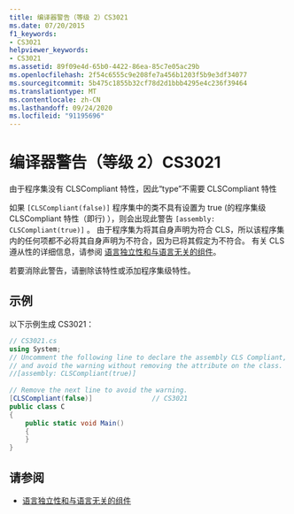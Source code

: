 ```yaml
---
title: 编译器警告（等级 2）CS3021
ms.date: 07/20/2015
f1_keywords:
- CS3021
helpviewer_keywords:
- CS3021
ms.assetid: 89f09e4d-65b0-4422-86ea-85c7e05ac29b
ms.openlocfilehash: 2f54c6555c9e208fe7a456b1203f5b9e3df34077
ms.sourcegitcommit: 5b475c1855b32cf78d2d1bbb4295e4c236f39464
ms.translationtype: MT
ms.contentlocale: zh-CN
ms.lasthandoff: 09/24/2020
ms.locfileid: "91195696"
---
```

# <a name="compiler-warning-level-2-cs3021"></a>编译器警告（等级 2）CS3021

由于程序集没有 CLSCompliant 特性，因此“type”不需要 CLSCompliant 特性  
  
 如果 `[CLSCompliant(false)]` 程序集中的类不具有设置为 true (的程序集级 CLSCompliant 特性（即行) ），则会出现此警告 `[assembly: CLSCompliant(true)]` 。 由于程序集为将其自身声明为符合 CLS，所以该程序集内的任何项都不必将其自身声明为不符合，因为已将其假定为不符合。 有关 CLS 遵从性的详细信息，请参阅 [语言独立性和与语言无关的组件](../../standard/language-independence.md)。
  
 若要消除此警告，请删除该特性或添加程序集级特性。  
  
## <a name="example"></a>示例  

 以下示例生成 CS3021：  
  
```csharp  
// CS3021.cs  
using System;  
// Uncomment the following line to declare the assembly CLS Compliant,  
// and avoid the warning without removing the attribute on the class.  
//[assembly: CLSCompliant(true)]  
  
// Remove the next line to avoid the warning.  
[CLSCompliant(false)]               // CS3021  
public class C  
{  
    public static void Main()  
    {  
    }  
}  
```  
  
## <a name="see-also"></a>请参阅

- [语言独立性和与语言无关的组件](../../standard/language-independence-and-language-independent-components.md)
